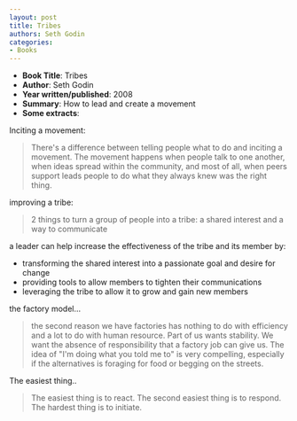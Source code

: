 ```yaml
---
layout: post
title: Tribes
authors: Seth Godin
categories:
- Books
---
```



- **Book Title**: Tribes
- **Author**: Seth Godin
- **Year written/published**: 2008
- **Summary**: How to lead and create a movement
- **Some extracts**:

Inciting a movement:

> There's a difference between telling people what to do and inciting a movement. The movement happens when people talk to one another, when ideas spread within the community, and most of all, when peers support leads people to do what they always knew was the right thing.

improving a tribe:

> 2 things to turn a group of people into a tribe: a shared interest and a way to communicate

a leader can help increase the effectiveness of the tribe and its member by:

- transforming the shared interest into a passionate goal and desire for change
- providing tools to allow members to tighten their communications
- leveraging the tribe to allow it to grow and gain new members

the factory model...

> the second reason we have factories has nothing to do with efficiency and a lot to do with human resource. Part of us wants stability. We want the absence of responsibility that a factory job can give us. The idea of "I'm doing what you told me to" is very compelling, especially if the alternatives is foraging for food or begging on the streets.

The easiest thing..

> The easiest thing is to react. The second easiest thing is to respond. The hardest thing is to initiate.
